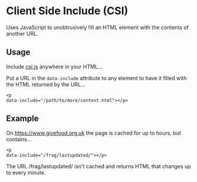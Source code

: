 # Client Side Include (CSI)
Uses JavaScript to unobtrusively fill an HTML element with the contents of another URL.

## Usage
Include [csi.js](https://github.com/jasoncartwright/clientsideinclude/blob/main/csi.js) anywhere in your HTML...

<code><script src="csi.js" defer></script></code>

Put a URL in the <code>data-include</code> attribute to any element to have it filled with the HTML returned by the URL...

<code>&lt;p data-include=&quot;/path/to/more/content.html&quot;&gt;&lt;/p&gt;</code>

## Example
On https://www.givefood.org.uk the page is cached for up to hours, but contains...

<code><script src="csi.js" defer></script></code>

<code>&lt;p data-include=&quot;/frag/lastupdated/&quot;&gt;&lt;/p&gt;</code>

The URL /frag/lastupdated/ isn't cached and returns HTML that changes up to every minute.
